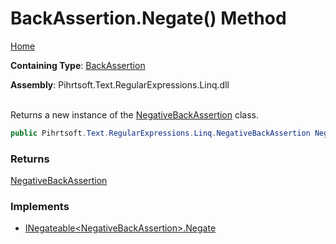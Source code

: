 # BackAssertion\.Negate\(\) Method

[Home](../../../../../../README.md)

**Containing Type**: [BackAssertion](../README.md)

**Assembly**: Pihrtsoft\.Text\.RegularExpressions\.Linq\.dll

\
Returns a new instance of the [NegativeBackAssertion](../../NegativeBackAssertion/README.md) class\.

```csharp
public Pihrtsoft.Text.RegularExpressions.Linq.NegativeBackAssertion Negate()
```

### Returns

[NegativeBackAssertion](../../NegativeBackAssertion/README.md)

### Implements

* [INegateable\<NegativeBackAssertion>.Negate](../../INegateable-1/Negate/README.md)
